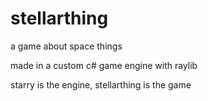 # stellarthing

a game about space things

made in a custom c# game engine with raylib

starry is the engine, stellarthing is the game